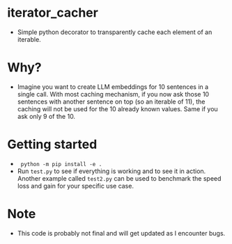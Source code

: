 # iterator_cacher
* Simple python decorator to transparently cache each element of an iterable.

# Why?
* Imagine you want to create LLM embeddings for 10 sentences in a single call. With most caching mechanism, if you now ask those 10 sentences with another sentence on top (so an iterable of 11), the caching will not be used for the 10 already known values. Same if you ask only 9 of the 10.

# Getting started
* ` python -m pip install -e .`
* Run `test.py` to see if everything is working and to see it in action. Another example called `test2.py` can be used to benchmark the speed loss and gain for your specific use case.

# Note
* This code is probably not final and will get updated as I encounter bugs.
